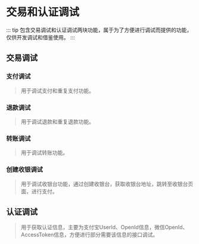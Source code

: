 # 交易和认证调试
::: tip
包含交易调试和认证调试两块功能，属于为了方便进行调试而提供的功能，仅供开发调试和借鉴使用。
:::

## 交易调试

### 支付调试
> 用于调试支付和重复支付功能。
### 退款调试
> 用于调试退款和重复退款功能。
### 转账调试
> 用于调试转账功能。
### 创建收银调试
> 用于调试收银台功能，通过创建收银台，获取收银台地址，跳转至收银台页面，进行支付。

## 认证调试
> 用于获取认证信息，主要为支付宝UserId、OpenId信息，微信OpenId、AccessToken信息，方便进行部分需要该信息的接口调试。


